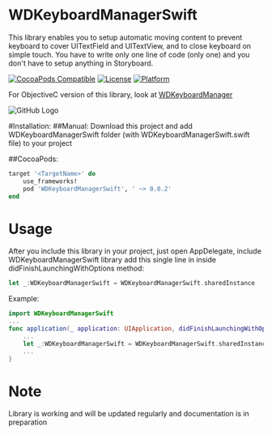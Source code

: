# WDKeyboardManagerSwift
This library enables you to setup automatic moving content to prevent keyboard to cover UITextField and UITextView, and to close keyboard on simple touch. You have to write only one line of code (only one) and you don't have to setup anything in Storyboard.

[![CocoaPods Compatible](https://img.shields.io/cocoapods/v/WDKeyboardManagerSwift.svg)](http://cocoapods.org/pods/WDKeyboardManagerSwift)
[![License](https://img.shields.io/cocoapods/l/WDKeyboardManagerSwift.svg?style=flat)](http://cocoapods.org/pods/WDKeyboardManagerSwift)
[![Platform](https://img.shields.io/cocoapods/p/WDKeyboardManagerSwift.svg?style=flat)](http://cocoapods.org/pods/WDKeyboardManagerSwift)

For ObjectiveC version of this library, look at [WDKeyboardManager](https://github.com/VladimirDinic/WDKeyboardManager)

![GitHub Logo](https://github.com/VladimirDinic/WDKeyboardManager/blob/master/Docs/WDKeyboardManager.gif)

#Installation:
##Manual:
Download this project and add WDKeyboardManagerSwift folder (with WDKeyboardManagerSwift.swift file) to your project

##CocoaPods:
```Ruby
target '<TargetName>' do
    use_frameworks!
    pod 'WDKeyboardManagerSwift', ' ~> 0.0.2'
end
```

# Usage
After you include this library in your project, just open AppDelegate, include WDKeyboardManagerSwift library add this single line in inside didFinishLaunchingWithOptions method:
```Swift
let _:WDKeyboardManagerSwift = WDKeyboardManagerSwift.sharedInstance
```
Example:
```Swift
import WDKeyboardManagerSwift
...
func application(_ application: UIApplication, didFinishLaunchingWithOptions launchOptions: [UIApplicationLaunchOptionsKey: Any]?) -> Bool {
    ...
    let _:WDKeyboardManagerSwift = WDKeyboardManagerSwift.sharedInstance
    ...
}
```

# Note
Library is working and will be updated regularly and documentation is in preparation
